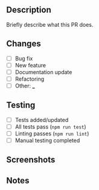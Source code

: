 ## Description

Briefly describe what this PR does.

## Changes

- [ ] Bug fix
- [ ] New feature
- [ ] Documentation update
- [ ] Refactoring
- [ ] Other: ******\_******

## Testing

- [ ] Tests added/updated
- [ ] All tests pass (`npm run test`)
- [ ] Linting passes (`npm run lint`)
- [ ] Manual testing completed

## Screenshots

<!-- If this affects the UI, add screenshots here -->

## Notes

<!-- Any additional context or notes for reviewers -->
